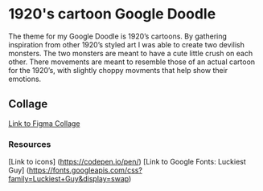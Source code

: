 # 1920's cartoon Google Doodle
The theme for my Google Doodle is 1920’s cartoons. By gathering inspiration from other 1920’s styled art I was able to create two devilish monsters. The two monsters are meant to have a cute little crush on each other. There movements are meant to resemble those of an actual cartoon for the 1920’s, with slightly choppy movments that help show their emotions.

## Collage
[Link to Figma Collage](https://www.figma.com/file/JS0IxeEpnBVnDJfCwKoUPe/Google-Doodle?node-id=0%3A1)

### Resources
[Link to icons] (https://codepen.io/pen/)
[Link to Google Fonts: Luckiest Guy] (https://fonts.googleapis.com/css?family=Luckiest+Guy&display=swap)
